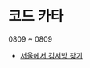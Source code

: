 # 코드 카타

 0809 ~ 0809
 - [서울에서 김서방 찾기](https://velog.io/@hot5667/%EC%84%9C%EC%9A%B8-%EC%97%90%EC%84%9C-%EA%B9%80%EC%84%9C%EB%B0%A9-%EC%B0%BE%EA%B8%B0)
